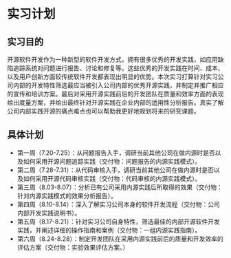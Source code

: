 # 实习计划
## 实习目的
 开源软件开发作为一种新型的软件开发方式，拥有很多优秀的开发实践，如应用缺陷追踪系统对问题进行报告、讨论和修复等。这些优秀的开发实践在时间、成本、以及用户创新方面较传统软件开发都表现出明显的优势。本次实习打算针对实习公司内部的开发特性筛选最应当被引入公司内部的优秀开源实践，并制定并推广相应的宣传和培训方案。最后对采用开源实践前后的开发团队在质量和效率方面的表现给出度量方案，并给出最终针对开源实践在企业内部的适用性分析报告。真实了解公司内部实践开源的痛点难点也可以帮助我更好地规划将来的研究课题。
## 具体计划
- 第一周（7.20-7.25）：从问题报告入手，调研当前其他公司在做内源时是否以及如何采用开源问题追踪实践（交付物：问题报告的内源实践模式）。
- 第二周（7.28-7.31）：从代码审核入手，调研当前其他公司在做内源时是否以及如何采用开源代码审核实践（交付物：代码审核的内源实践模式）。
- 第三周（8.03-8.07）：分析已有公司采用内源实践后所取得的效果（交付物：针对内源实践模式的效果分析报告）。
- 第四周（8.10-8.14）：深入了解实习公司本身的软件开发流程（交付物：公司内部开发实践说明书）。
- 第五周（8.17-8.21）：针对实习公司自身特性，筛选最佳的内部开源软件开发实践，并阐述详细的操作指南和案例（交付物：一组内源实践指南）。
- 第六周（8.24-8.28）：制定开发团队在采用内源实践前后的质量和开发效率的评估方案（交付物：实验效果评估方案。）
